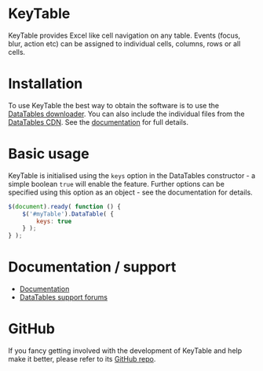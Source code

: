 # KeyTable

KeyTable provides Excel like cell navigation on any table. Events (focus, blur, action etc) can be assigned to individual cells, columns, rows or all cells.


# Installation

To use KeyTable the best way to obtain the software is to use the [DataTables downloader](//datatables.net/download). You can also include the individual files from the [DataTables CDN](//cdn.datatables.net). See the [documentation](http://datatables.net/extensions/keytable/) for full details.


# Basic usage

KeyTable is initialised using the `keys` option in the DataTables constructor - a simple boolean `true` will enable the feature. Further options can be specified using this option as an object - see the documentation for details.

```js
$(document).ready( function () {
    $('#myTable').DataTable( {
    	keys: true
    } );
} );
```


# Documentation / support

* [Documentation](https://datatables.net/extensions/keytable/)
* [DataTables support forums](http://datatables.net/forums)


# GitHub

If you fancy getting involved with the development of KeyTable and help make it better, please refer to its [GitHub repo](https://github.com/DataTables/KeyTable).

